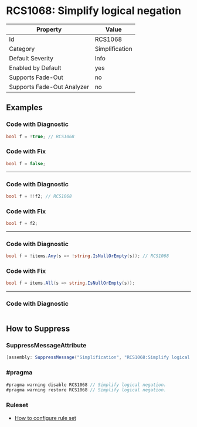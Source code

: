 # RCS1068: Simplify logical negation

Property | Value
--- | ---
Id|RCS1068
Category|Simplification
Default Severity|Info
Enabled by Default|yes
Supports Fade\-Out|no
Supports Fade\-Out Analyzer|no

## Examples

### Code with Diagnostic

```csharp
bool f = !true; // RCS1068
```

### Code with Fix

```csharp
bool f = false;
```
_____
### Code with Diagnostic

```csharp
bool f = !!f2; // RCS1068
```

### Code with Fix

```csharp
bool f = f2;
```
_____
### Code with Diagnostic

```csharp
bool f = !items.Any(s => !string.IsNullOrEmpty(s)); // RCS1068
```

### Code with Fix

```csharp
bool f = items.All(s => string.IsNullOrEmpty(s));
```
_____
### Code with Diagnostic

```csharp

```

## How to Suppress

### SuppressMessageAttribute

```csharp
[assembly: SuppressMessage("Simplification", "RCS1068:Simplify logical negation.", Justification = "<Pending>")]
```

### \#pragma

```csharp
#pragma warning disable RCS1068 // Simplify logical negation.
#pragma warning restore RCS1068 // Simplify logical negation.
```

### Ruleset

* [How to configure rule set](../HowToConfigureAnalyzers.md)
